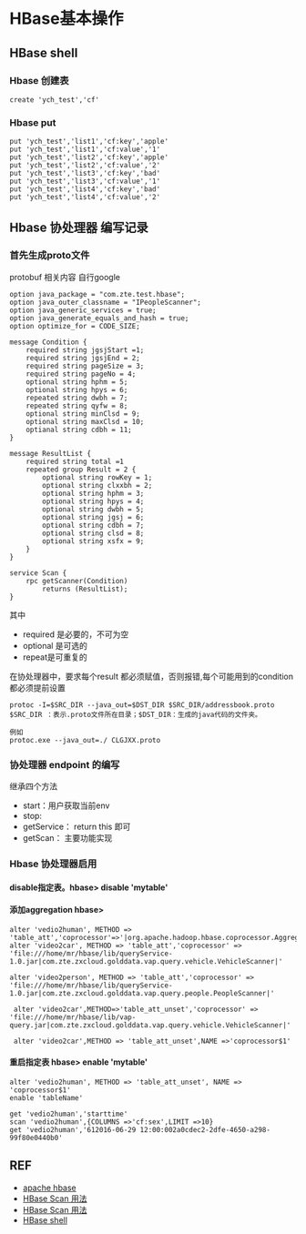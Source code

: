 # HBase基本操作

## HBase shell

### Hbase 创建表

```
create 'ych_test','cf'
```

### Hbase put

```
put 'ych_test','list1','cf:key','apple'
put 'ych_test','list1','cf:value','1'
put 'ych_test','list2','cf:key','apple'
put 'ych_test','list2','cf:value','2'
put 'ych_test','list3','cf:key','bad'
put 'ych_test','list3','cf:value','1'
put 'ych_test','list4','cf:key','bad'
put 'ych_test','list4','cf:value','2'
```

## Hbase 协处理器 编写记录

### 首先生成proto文件

protobuf 相关内容 自行google

```
option java_package = "com.zte.test.hbase";  
option java_outer_classname = "IPeopleScanner";  
option java_generic_services = true;  
option java_generate_equals_and_hash = true;  
option optimize_for = CODE_SIZE;  
  
message Condition {  
	required string jgsjStart =1;
	required string jgsjEnd = 2;
	required string pageSize = 3;
	required string pageNo = 4;
	optional string hphm = 5;
	optional string hpys = 6;
	repeated string dwbh = 7;
	repeated string qyfw = 8;
	optional string minClsd = 9;
	optional string maxClsd = 10;
	optianal string cdbh = 11;
}  

message ResultList { 
	required string total =1 
    repeated group Result = 2 {
		optional string rowKey = 1;
		optional string clxxbh = 2;
		optional string hphm = 3;
		optional string hpys = 4;
		optional string dwbh = 5;
		optional string jgsj = 6;
		optional string cdbh = 7;
		optional string clsd = 8;
		optional string xsfx = 9;
	}
}  
  
service Scan {  
    rpc getScanner(Condition)  
        returns (ResultList);  
}
```

其中

* required 是必要的，不可为空
* optional 是可选的
* repeat是可重复的

在协处理器中，要求每个result 都必须赋值，否则报错,每个可能用到的condition 都必须提前设置

```
protoc -I=$SRC_DIR --java_out=$DST_DIR $SRC_DIR/addressbook.proto
$SRC_DIR ：表示.proto文件所在目录；$DST_DIR：生成的java代码的文件夹。

例如
protoc.exe --java_out=./ CLGJXX.proto
```

### 协处理器 endpoint 的编写

继承四个方法

* start：用户获取当前env
* stop:
* getService： return this 即可
* getScan： 主要功能实现

### Hbase 协处理器启用

#### disable指定表。hbase> disable 'mytable'

#### 添加aggregation hbase>

```
alter 'vedio2human', METHOD => 'table_att','coprocessor'=>'|org.apache.hadoop.hbase.coprocessor.AggregateImplementation||'
alter 'video2car', METHOD => 'table_att','coprocessor' => 'file:///home/mr/hbase/lib/queryService-1.0.jar|com.zte.zxcloud.golddata.vap.query.vehicle.VehicleScanner|'

alter 'video2person', METHOD => 'table_att','coprocessor' => 'file:///home/mr/hbase/lib/queryService-1.0.jar|com.zte.zxcloud.golddata.vap.query.people.PeopleScanner|'
 
 alter 'video2car',METHOD=>'table_att_unset','coprocessor' => 'file:///home/mr/hbase/lib/vap-query.jar|com.zte.zxcloud.golddata.vap.query.vehicle.VehicleScanner|'
 
 alter 'video2car',METHOD => 'table_att_unset',NAME =>'coprocessor$1'
```

#### 重启指定表 hbase> enable 'mytable'

```
alter 'vedio2human', METHOD => 'table_att_unset', NAME => 'coprocessor$1'
enable 'tableName'

get 'vedio2human','starttime'
scan 'vedio2human',{COLUMNS =>'cf:sex',LIMIT =>10}
get 'vedio2human','612016-06-29 12:00:002a0cdec2-2dfe-4650-a298-99f80e0440b0'
```

## REF

* [apache hbase](https://hbase.apache.org)
* [HBase Scan 用法](http://www.cnblogs.com/cenyuhai/p/3231369.html)
* [HBase Scan 用法](http://www.cnblogs.com/linjiqin/archive/2013/06/05/3118921.html)
* [HBase shell](http://www.cnblogs.com/nexiyi/p/hbase\_shell.html)
